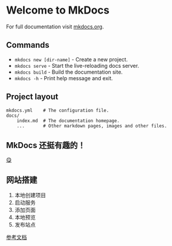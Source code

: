 # Welcome to MkDocs

For full documentation visit [mkdocs.org](https://www.mkdocs.org).

## Commands

* `mkdocs new [dir-name]` - Create a new project.
* `mkdocs serve` - Start the live-reloading docs server.
* `mkdocs build` - Build the documentation site.
* `mkdocs -h` - Print help message and exit.

## Project layout

    mkdocs.yml    # The configuration file.
    docs/
        index.md  # The documentation homepage.
        ...       # Other markdown pages, images and other files.

## MkDocs 还挺有趣的！


[😋](pcl.html)



## 网站搭建

1. 本地创建项目
2. 启动服务
3. 添加页面
4. 本地预览
5. 发布站点

[参考文档](https://mkdocs-like-code.readthedocs.io/zh-cn/latest/get-started/create-program/)